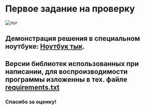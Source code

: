 # Первое задание на проверку

![лог](https://i.ytimg.com/vi/KJtm8AH2diE/maxresdefault.jpg)

## Демонстрация решения в специальном ноутбуке: [Ноутбук тык](https://github.com/TonyTonyGW/counter/blob/main/For_task_guess_the_number/present_for_task.ipynb).

## Версии библиотек использованных при написании, для воспроизводимости программы изложенны в тех. файле [requirements.txt](https://github.com/TonyTonyGW/counter/blob/main/For_task_guess_the_number/requirements.txt)

### Спасибо за оценку!